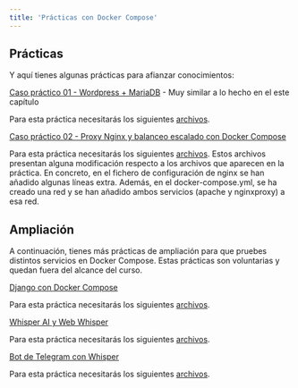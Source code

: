 ```yaml
---
title: 'Prácticas con Docker Compose'
---
```


## Prácticas

Y aquí tienes algunas prácticas para afianzar conocimientos:

[Caso práctico 01 - Wordpress + MariaDB](../Unidad%204/CursoIntroDocker_sergab1_2024/UD%2006.03%20-%20Caso%20practico%2001%20-%20Wordpress%20con%20Docker%20Compose.pdf) - Muy similar a lo hecho en el este capítulo

Para esta práctica necesitarás los siguientes [archivos](../Unidad%204/CursoIntroDocker_sergab1_2024/UD06-CasoPractico01-Wordpress.zip).

[Caso práctico 02 - Proxy Nginx y balanceo escalado con Docker Compose](../Unidad%204/CursoIntroDocker_sergab1_2024/UD%2006.05%20-%20Caso%20practico%2003%20-%20Proxy%20Nginx%20y%20balenceo%20escalado%20con%20Docker%20Compose.pdf)

Para esta práctica necesitarás los siguientes [archivos](../Unidad%204/CursoIntroDocker_sergab1_2024/UD06-CasoPractico03-EscaladoProxyNginxYApache_nuevo.zip). Estos archivos presentan alguna modificación respecto a los archivos que aparecen en la práctica. En concreto, en el fichero de configuración de nginx se han añadido algunas líneas extra. Además, en el docker-compose.yml, se ha creado una red y se han añadido ambos servicios (apache y nginxproxy) a esa red.


## Ampliación

A continuación, tienes más prácticas de ampliación para que pruebes distintos servicios en Docker Compose. Estas prácticas son voluntarias y quedan fuera del alcance del curso.

[Django con Docker Compose](../Unidad%204/CursoIntroDocker_sergab1_2024/UD%2006.04%20-%20Caso%20practico%2002%20-%20Django%20con%20Docker%20Compose.pdf)

Para esta práctica necesitarás los siguientes [archivos](../Unidad%204/CursoIntroDocker_sergab1_2024/UD06-CasoPractico02-Django.zip).


[Whisper AI y Web Whisper](../Unidad%204/CursoIntroDocker_sergab1_2024/UD%2006.06%20-%20Caso%20practico%2004%20-%20Whisper%20AI%20y%20Web%20Whisper.pdf)

Para esta práctica necesitarás los siguientes [archivos](../Unidad%204/CursoIntroDocker_sergab1_2024/UD06-CasoPractico04-WhisperAI-WhisperWeb.zip).



[Bot de Telegram con Whisper](../Unidad%204/CursoIntroDocker_sergab1_2024/UD%2006.07%20-%20Caso%20practico%2005%20-%20Bot%20de%20Telegram%20con%20Whisper%20AI.pdf)

Para esta práctica necesitarás los siguientes [archivos](../Unidad%204/CursoIntroDocker_sergab1_2024/UD06-CasoPractico05-WhisperAI-TelegramBot.zip).